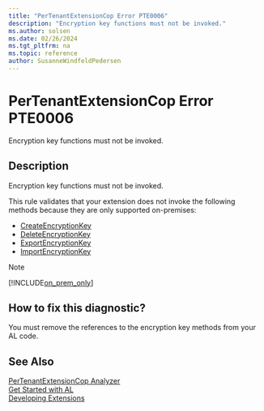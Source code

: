 ```yaml
---
title: "PerTenantExtensionCop Error PTE0006"
description: "Encryption key functions must not be invoked."
ms.author: solsen
ms.date: 02/26/2024
ms.tgt_pltfrm: na
ms.topic: reference
author: SusanneWindfeldPedersen
---
```

[//]: # (START>DO_NOT_EDIT)
[//]: # (IMPORTANT:Do not edit any of the content between here and the END>DO_NOT_EDIT.)
[//]: # (Any modifications should be made in the .xml files in the ModernDev repo.)
# PerTenantExtensionCop Error PTE0006
Encryption key functions must not be invoked.

## Description
Encryption key functions must not be invoked.

[//]: # (IMPORTANT: END>DO_NOT_EDIT)

This rule validates that your extension does not invoke the following methods because they are only supported on-premises:

- [CreateEncryptionKey](../methods-auto/system/system-createencryptionkey-method.md)
- [DeleteEncryptionKey](../methods-auto/system/system-deleteencryptionkey-method.md)
- [ExportEncryptionKey](../methods-auto/system/system-exportencryptionkey-method.md)
- [ImportEncryptionKey](../methods-auto/system/system-importencryptionkey-method.md)

> [!Note]
> [!INCLUDE[on_prem_only](../includes/on_prem_only.md)]

## How to fix this diagnostic?

You must remove the references to the encryption key methods from your AL code.

## See Also  
[PerTenantExtensionCop Analyzer](pertenantextensioncop.md)  
[Get Started with AL](../devenv-get-started.md)  
[Developing Extensions](../devenv-dev-overview.md)  